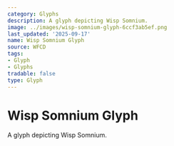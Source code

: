 ```yaml
---
category: Glyphs
description: A glyph depicting Wisp Somnium.
image: ../images/wisp-somnium-glyph-6ccf3ab5ef.png
last_updated: '2025-09-17'
name: Wisp Somnium Glyph
source: WFCD
tags:
- Glyph
- Glyphs
tradable: false
type: Glyph
---
```


# Wisp Somnium Glyph

A glyph depicting Wisp Somnium.

